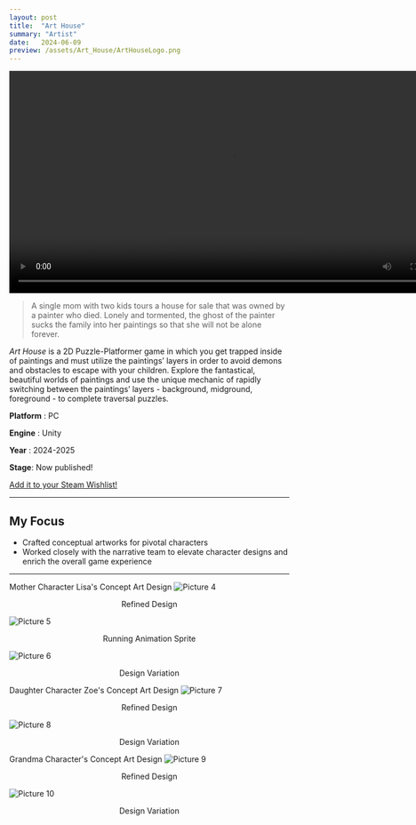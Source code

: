 ```yaml
---
layout: post
title:  "Art House"
summary: "Artist"
date:   2024-06-09 
preview: /assets/Art_House/ArtHouseLogo.png
---
```


<video controls width="800">
  <source src="/assets/Art_House/demo.mp4" type="video/mp4">
  <source src="video.webm" type="video/webm">
  This browser does not support HTML video.
</video>

> A single mom with two kids tours a house for sale that was owned by a painter who died. Lonely and tormented, the ghost of the painter sucks the family into her paintings so that she will not be alone forever.

*Art House* is a 2D Puzzle-Platformer game in which you get trapped inside of paintings and must utilize the paintings’ layers in order to avoid demons and obstacles to escape with your children. Explore the fantastical, beautiful worlds of paintings and use the unique mechanic of rapidly switching between the paintings’ layers - background, midground, foreground - to complete traversal puzzles.

**Platform** : PC

**Engine** : Unity

**Year** : 2024-2025 

**Stage**: Now published! 

<a href="https://store.steampowered.com/app/3532010/Art_House/" target="_blank">
  Add it to your Steam Wishlist! 
</a>



<hr>

## My Focus

* Crafted conceptual artworks for pivotal characters
* Worked closely with the narrative team to elevate character designs and enrich the overall game experience

<hr>

Mother Character Lisa's Concept Art Design
![Picture 4](/assets//Art_House/Refined_Mom.PNG)
<p style="text-align: center;">
    Refined Design
</p>

![Picture 5](/assets//Art_House/mom_running.png)
<p style="text-align: center;">
    Running Animation Sprite
</p>

![Picture 6](/assets//Art_House/Mom_Concept_5.jpg)
<p style="text-align: center;">
    Design Variation
</p>

Daughter Character Zoe's Concept Art Design
![Picture 7](/assets//Art_House/refined_zoe.PNG)
<p style="text-align: center;">
    Refined Design
</p>

![Picture 8](/assets//Art_House/zoe_variation.PNG)
<p style="text-align: center;">
    Design Variation
</p>

Grandma Character's Concept Art Design
![Picture 9](/assets//Art_House/grandma_refined.PNG)
<p style="text-align: center;">
    Refined Design
</p>

![Picture 10](/assets//Art_House/grandma_design.PNG)
<p style="text-align: center;">
    Design Variation
</p>
